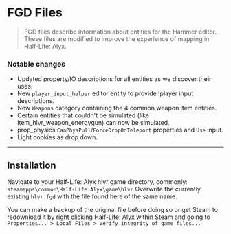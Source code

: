 # FGD Files

> FGD files describe information about entities for the Hammer editor. These files are modified to improve the experience of mapping in Half-Life: Alyx.

### Notable changes

* Updated property/IO descriptions for all entities as we discover their uses.
* New `player_input_helper` editor entity to provide !player input descriptions.
* New `Weapons` category containing the 4 common weapon item entities.
* Certain entities that couldn't be simulated (like item_hlvr_weapon_energygun) can now be simulated.
* prop_physics `CanPhysPull`/`ForceDropOnTeleport` properties and `Use` input.
* Light cookies as drop down.

---

## Installation

Navigate to your Half-Life: Alyx hlvr game directory, commonly:
`steamapps\common\Half-Life Alyx\game\hlvr`
Overwrite the currently existing `hlvr.fgd` with the file found here of the same name.

You can make a backup of the original file before doing so or get Steam to redownload it by right clicking Half-Life: Alyx within Steam and going to `Properties... > Local Files > Verify integrity of game files...`